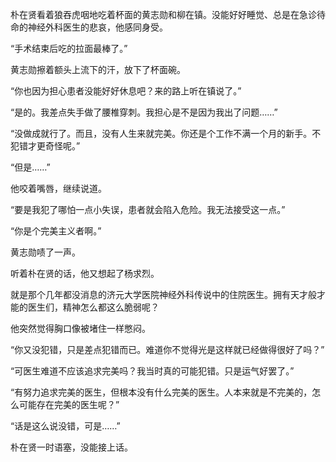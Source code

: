 朴在贤看着狼吞虎咽地吃着杯面的黄志勋和柳在镇。没能好好睡觉、总是在急诊待命的神经外科医生的悲哀，他感同身受。

“手术结束后吃的拉面最棒了。”

黄志勋擦着额头上流下的汗，放下了杯面碗。

“你也因为担心患者没能好好休息吧？来的路上听在镇说了。”

“是的。我差点失手做了腰椎穿刺。我担心是不是因为我出了问题……”

“没做成就行了。而且，没有人生来就完美。你还是个工作不满一个月的新手。不犯错才更奇怪呢。”

“但是……”

他咬着嘴唇，继续说道。

“要是我犯了哪怕一点小失误，患者就会陷入危险。我无法接受这一点。”

“你是个完美主义者啊。”

黄志勋啧了一声。

听着朴在贤的话，他又想起了杨求烈。

就是那个几年都没消息的济元大学医院神经外科传说中的住院医生。拥有天才般才能的医生们，精神怎么都这么脆弱呢？

他突然觉得胸口像被堵住一样憋闷。

“你又没犯错，只是差点犯错而已。难道你不觉得光是这样就已经做得很好了吗？”

“可医生难道不应该追求完美吗？我当时真的可能犯错。只是运气好罢了。”

“有努力追求完美的医生，但根本没有什么完美的医生。人本来就是不完美的，怎么可能存在完美的医生呢？”

“话是这么说没错，可是……”

朴在贤一时语塞，没能接上话。